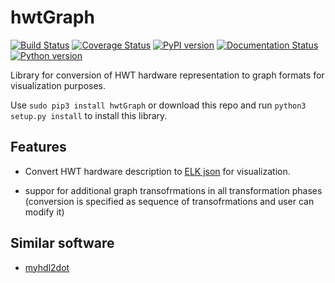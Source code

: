 # hwtGraph
[![Build Status](https://travis-ci.org/Nic30/hwtGraph.svg?branch=master)](https://travis-ci.org/Nic30/hwtGraph)
[![Coverage Status](https://coveralls.io/repos/github/Nic30/hwtGraph/badge.svg?branch=master)](https://coveralls.io/github/Nic30/hwtGraph?branch=master)
[![PyPI version](https://badge.fury.io/py/hwtGraph.svg)](http://badge.fury.io/py/hwtGraph) 
[![Documentation Status](https://readthedocs.org/projects/hwtGraph/badge/?version=latest)](http://hwtGraph.readthedocs.io/en/latest/?badge=latest) 
[![Python version](https://img.shields.io/pypi/pyversions/hwtGraph.svg)](https://img.shields.io/pypi/pyversions/hwtGraph.svg)

Library for conversion of HWT hardware representation to graph formats for visualization purposes.

Use `sudo pip3 install hwtGraph` or download this repo and run `python3 setup.py install` to install this library.

## Features

* Convert HWT hardware description to [ELK json](https://www.eclipse.org/elk/documentation/tooldevelopers/graphdatastructure/jsonformat.html) for visualization.

* suppor for additional graph transofrmations in all transformation phases (conversion is specified as sequence of transofrmations and user can modify it)


## Similar software

* [myhdl2dot](https://github.com/harboleas/myhdl2dot)